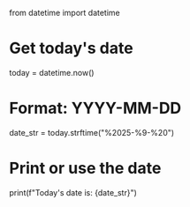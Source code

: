from datetime import datetime

# Get today's date
today = datetime.now()

# Format: YYYY-MM-DD
date_str = today.strftime("%2025-%9-%20")

# Print or use the date
print(f"Today's date is: {date_str}")